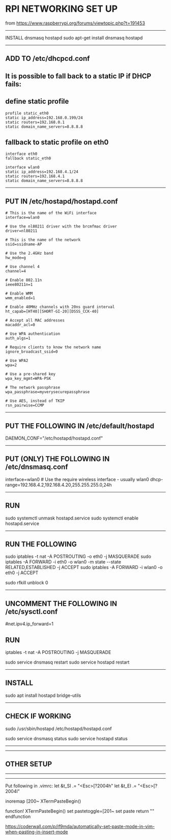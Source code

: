 # RPI NETWORKING SET UP 
from https://www.raspberrypi.org/forums/viewtopic.php?t=191453
_______________________________________________________________________

INSTALL dnsmasq hostapd
sudo apt-get install dnsmasq hostapd

_______________________________________________________________________

## ADD TO /etc/dhcpcd.conf

## It is possible to fall back to a static IP if DHCP fails:
## define static profile
```
profile static_eth0
static ip_address=192.168.0.199/24
static routers=192.168.0.1
static domain_name_servers=8.8.8.8
```

## fallback to static profile on eth0
```
interface eth0
fallback static_eth0

interface wlan0
static ip_address=192.168.4.1/24
static routers=192.168.4.1
static domain_name_servers=8.8.8.8
```

_______________________________________________________________________

## PUT IN /etc/hostapd/hostapd.conf
```
# This is the name of the WiFi interface
interface=wlan0

# Use the nl80211 driver with the brcmfmac driver
driver=nl80211

# This is the name of the network
ssid=ssidname-AP

# Use the 2.4GHz band
hw_mode=g

# Use channel 4
channel=4

# Enable 802.11n
ieee80211n=1

# Enable WMM
wmm_enabled=1

# Enable 40MHz channels with 20ns guard interval
ht_capab=[HT40][SHORT-GI-20][DSSS_CCK-40]

# Accept all MAC addresses
macaddr_acl=0

# Use WPA authentication
auth_algs=1

# Require clients to know the network name
ignore_broadcast_ssid=0

# Use WPA2
wpa=2

# Use a pre-shared key
wpa_key_mgmt=WPA-PSK

# The network passphrase
wpa_passphrase=myverysecurepassphrase

# Use AES, instead of TKIP
rsn_pairwise=CCMP
```

_______________________________________________________________________

## PUT THE FOLLOWING IN  /etc/default/hostapd

DAEMON_CONF="/etc/hostapd/hostapd.conf"

_______________________________________________________________________

## PUT (ONLY) THE FOLLOWING IN  /etc/dnsmasq.conf

interface=wlan0      # Use the require wireless interface - usually wlan0
dhcp-range=192.168.4.2,192.168.4.20,255.255.255.0,24h

_______________________________________________________________________

## RUN

sudo systemctl unmask hostapd.service
sudo systemctl enable hostapd.service

_______________________________________________________________________

## RUN THE  FOLLOWING

sudo iptables -t nat -A  POSTROUTING -o eth0 -j MASQUERADE
sudo iptables -A FORWARD -i eth0 -o wlan0 -m state --state RELATED,ESTABLISHED -j ACCEPT
sudo iptables -A FORWARD -i wlan0 -o eth0 -j ACCEPT

sudo rfkill unblock 0

_______________________________________________________________________

## UNCOMMENT THE FOLLOWING IN /etc/sysctl.conf

#net.ipv4.ip_forward=1

## RUN
iptables -t nat -A POSTROUTING -j MASQUERADE

sudo service dnsmasq restart
sudo service hostapd restart

_______________________________________________________________________

## INSTALL

sudo apt install hostapd bridge-utils

_______________________________________________________________________

## CHECK IF WORKING
sudo /usr/sbin/hostapd /etc/hostapd/hostapd.conf

sudo service dnsmasq status
sudo service hostapd status




_______________________________________________________________________
_______________________________________________________________________
## OTHER SETUP
_______________________________________________________________________
_______________________________________________________________________

Put following in .vimrc:
let &t_SI .= "\<Esc>[?2004h"
let &t_EI .= "\<Esc>[?2004l"

inoremap <special> <expr> <Esc>[200~ XTermPasteBegin()

function! XTermPasteBegin()
  set pastetoggle=<Esc>[201~
  set paste
  return ""
endfunction

https://coderwall.com/p/if9mda/automatically-set-paste-mode-in-vim-when-pasting-in-insert-mode
